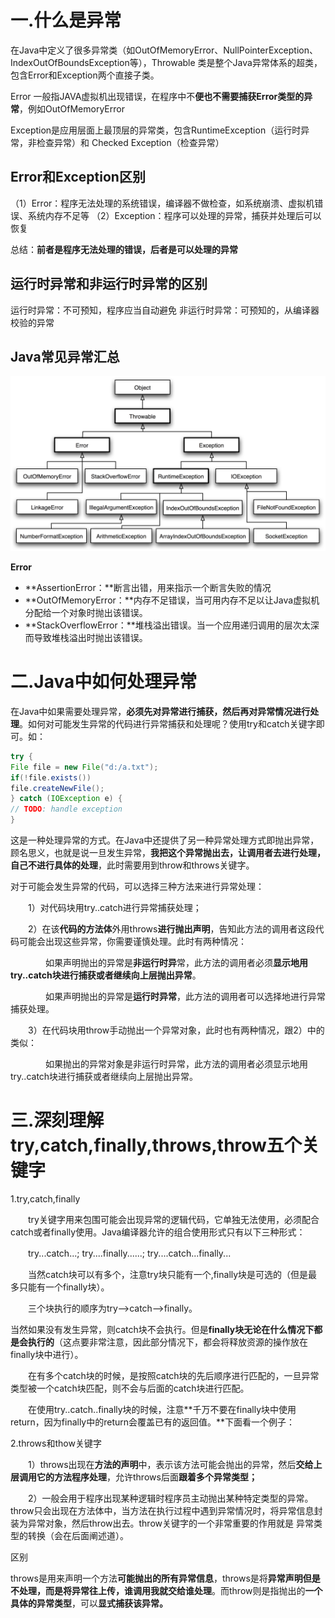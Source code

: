 # 一.什么是异常

在Java中定义了很多异常类（如OutOfMemoryError、NullPointerException、IndexOutOfBoundsException等），Throwable 类是整个Java异常体系的超类，包含Error和Exception两个直接子类。

Error 一般指JAVA虚拟机出现错误，在程序中不**便也不需要捕获Error类型的异常**，例如OutOfMemoryError

Exception是应用层面上最顶层的异常类，包含RuntimeException（运行时异常，非检查异常）和 Checked Exception（检查异常）

## Error和Exception区别

（1）Error：程序无法处理的系统错误，编译器不做检查，如系统崩溃、虚拟机错误、系统内存不足等
（2）Exception：程序可以处理的异常，捕获并处理后可以恢复

总结：**前者是程序无法处理的错误，后者是可以处理的异常**

## 运行时异常和非运行时异常的区别

运行时异常：不可预知，程序应当自动避免
非运行时异常：可预知的，从编译器校验的异常

## Java常见异常汇总

![](https://raw.githubusercontent.com/wuqifan1098/picBed/master/Error%26Exception.png)

**Error**

- **AssertionError：**断言出错，用来指示一个断言失败的情况
- **OutOfMemoryError：**内存不足错误，当可用内存不足以让Java虚拟机分配给一个对象时抛出该错误。
- **StackOverflowError：**堆栈溢出错误。当一个应用递归调用的层次太深而导致堆栈溢出时抛出该错误。



# 二.Java中如何处理异常  

在Java中如果需要处理异常，**必须先对异常进行捕获，然后再对异常情况进行处理**。如何对可能发生异常的代码进行异常捕获和处理呢？使用try和catch关键字即可。如：

```java
try {
File file = new File("d:/a.txt");
if(!file.exists())
file.createNewFile();
} catch (IOException e) {
// TODO: handle exception
}
```

这是一种处理异常的方式。在Java中还提供了另一种异常处理方式即抛出异常，顾名思义，也就是说一旦发生异常，**我把这个异常抛出去，让调用者去进行处理，自己不进行具体的处理**，此时需要用到throw和throws关键字。

对于可能会发生异常的代码，可以选择三种方法来进行异常处理：

　　1）对代码块用try..catch进行异常捕获处理；

　　2）在该**代码的方法体**外用throws**进行抛出声明**，告知此方法的调用者这段代码可能会出现这些异常，你需要谨慎处理。此时有两种情况：

　　　　如果声明抛出的异常是**非运行时异**常，此方法的调用者必须**显示地用try..catch块进行捕获或者继续向上层抛出异常**。

　　　　如果声明抛出的异常是**运行时异常**，此方法的调用者可以选择地进行异常捕获处理。

　　3）在代码块用throw手动抛出一个异常对象，此时也有两种情况，跟2）中的类似：

　　　　如果抛出的异常对象是非运行时异常，此方法的调用者必须显示地用try..catch块进行捕获或者继续向上层抛出异常。

# 三.深刻理解try,catch,finally,throws,throw五个关键字   

 1.try,catch,finally

　　try关键字用来包围可能会出现异常的逻辑代码，它单独无法使用，必须配合catch或者finally使用。Java编译器允许的组合使用形式只有以下三种形式：

　　try...catch...;       try....finally......;    try....catch...finally...

　　当然catch块可以有多个，注意try块只能有一个,finally块是可选的（但是最多只能有一个finally块）。

　　三个块执行的顺序为try—>catch—>finally。

   当然如果没有发生异常，则catch块不会执行。但是**finally块无论在什么情况下都是会执行的**（这点要非常注意，因此部分情况下，都会将释放资源的操作放在finally块中进行）。

　　在有多个catch块的时候，是按照catch块的先后顺序进行匹配的，一旦异常类型被一个catch块匹配，则不会与后面的catch块进行匹配。

　　在使用try..catch..finally块的时候，注意**千万不要在finally块中使用return，因为finally中的return会覆盖已有的返回值。**下面看一个例子：

 2.throws和thow关键字

　　1）throws出现在**方法的声明**中，表示该方法可能会抛出的异常，然后**交给上层调用它的方法程序处理**，允许throws后面**跟着多个异常类型；**

　　2）一般会用于程序出现某种逻辑时程序员主动抛出某种特定类型的异常。throw只会出现在方法体中，当方法在执行过程中遇到异常情况时，将异常信息封装为异常对象，然后throw出去。throw关键字的一个非常重要的作用就是 异常类型的转换（会在后面阐述道）。

区别

throws是用来声明一个方法**可能抛出的所有异常信息**，throws是将**异常声明但是不处理，而是将异常往上传，谁调用我就交给谁处理**。而throw则是指抛出的**一个具体的异常类型**，可以**显式捕获该异常。**